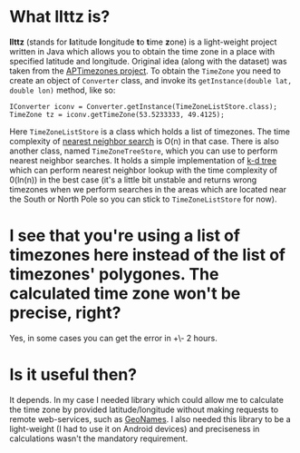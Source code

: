 # What llttz is?
**llttz** (stands for **l**atitude **l**ongitude **t**o **t**ime **z**one) is a light-weight project written in Java which allows you to obtain the time zone in a place with specified latitude and longitude. Original idea (along with the dataset) was taken from the [APTimezones project](https://github.com/Alterplay/APTimeZones).
To obtain the ```TimeZone``` you need to create an object of ```Converter``` class, and invoke its ```getInstance(double lat, double lon)``` method, like so:

    IConverter iconv = Converter.getInstance(TimeZoneListStore.class);
    TimeZone tz = iconv.getTimeZone(53.5233333, 49.4125);

Here ```TimeZoneListStore``` is a class which holds a list of timezones. The time complexity of [nearest neighbor search](http://en.wikipedia.org/wiki/Nearest_neighbor_search) is O(n) in that case. There is also another class, named ```TimeZoneTreeStore```, which you can use to perform nearest neighbor searches. It holds a simple implementation of [k-d tree](http://en.wikipedia.org/wiki/K-d_tree) which can perform nearest neighbor lookup with the time complexity of 0(ln(n)) in the best case (it's a little bit unstable and returns wrong timezones when we perform searches in the areas which are located near the South or North Pole so you can stick to ```TimeZoneListStore``` for now).

# I see that you're using a list of timezones here instead of the list of timezones' polygones. The calculated time zone won't be precise, right?
Yes, in some cases you can get the error in +\\- 2 hours.

# Is it useful then?
It depends. In my case I needed library which could allow me to calculate the time zone by provided latitude/longitude without making requests to remote web-services, such as [GeoNames](http://www.geonames.org). I also needed this library to be a light-weight (I had to use it on Android devices) and preciseness in calculations wasn't the mandatory requirement.